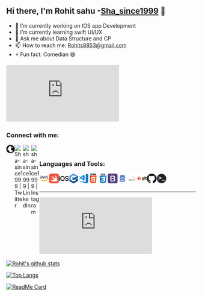 ## Hi there, I'm Rohit sahu -[Sha_since1999][website] 👋


- 🔭 I’m currently working on IOS app Development
- 🌱 I’m currently learning swift UI/UX
- 💬 Ask me about  Data Structure and CP
- 📫 How to reach me: Rohits8853@gmail.com
- ⚡ Fun fact: Comedian 😄
 
[![Website](https://img.shields.io/website?label=Rohitsahu.me&style=for-the-badge&url=https%3A%2F%2google.com)](https://sha-since1999.github.io/rohitsahu.me/)


### Connect with me:

[<img align="left" alt="https://github.com/sha-since1999/sha-since1999/" width="22px" src="https://raw.githubusercontent.com/iconic/open-iconic/master/svg/globe.svg" />][website]
[<img align="left" alt="Sha-since1999 | Twitter" width="22px" src="https://cdn.jsdelivr.net/npm/simple-icons@v3/icons/twitter.svg" />][twitter]
[<img align="left" alt="sha-since1999 | LinkedIn" width="22px" src="https://cdn.jsdelivr.net/npm/simple-icons@v3/icons/linkedin.svg" />][linkedin]
[<img align="left" alt="sha-since1999 | Instagram" width="22px" src="https://cdn.jsdelivr.net/npm/simple-icons@v3/icons/instagram.svg" />][instagram]


<br />

### Languages and Tools:

<img align="left" alt="Visual Studio Code" width="26px" src="https://raw.githubusercontent.com/github/explore/fbceb94436312b6dacde68d122a5b9c7d11f9524/topics/aws/aws.png" />
<img align="left" alt="Visual Studio Code" width="26px" src="https://raw.githubusercontent.com/github/explore/80688e429a7d4ef2fca1e82350fe8e3517d3494d/topics/swift/swift.png" />
<img align="left" alt="Visual Studio Code" width="26px" src="https://raw.githubusercontent.com/github/explore/80688e429a7d4ef2fca1e82350fe8e3517d3494d/topics/ios/ios.png" />
<img align="left" alt="Visual Studio Code" width="26px" src="https://raw.githubusercontent.com/github/explore/80688e429a7d4ef2fca1e82350fe8e3517d3494d/topics/cpp/cpp.png" />
<img align="left" alt="Visual Studio Code" width="26px" src="https://raw.githubusercontent.com/github/explore/80688e429a7d4ef2fca1e82350fe8e3517d3494d/topics/visual-studio-code/visual-studio-code.png" />
<img align="left" alt="HTML5" width="26px" src="https://raw.githubusercontent.com/github/explore/80688e429a7d4ef2fca1e82350fe8e3517d3494d/topics/html/html.png" /> 
<img align="left" alt="CSS3" width="26px" src="https://raw.githubusercontent.com/github/explore/80688e429a7d4ef2fca1e82350fe8e3517d3494d/topics/css/css.png" />
<img align="left" alt="Sass" width="26px" src="https://raw.githubusercontent.com/github/explore/80688e429a7d4ef2fca1e82350fe8e3517d3494d/topics/bootstrap/bootstrap.png" />
<img align="left" alt="SQL" width="26px" src="https://raw.githubusercontent.com/github/explore/80688e429a7d4ef2fca1e82350fe8e3517d3494d/topics/sql/sql.png" />
<img align="left" alt="MySQL" width="26px" src="https://raw.githubusercontent.com/github/explore/80688e429a7d4ef2fca1e82350fe8e3517d3494d/topics/mysql/mysql.png" /> 
<img align="left" alt="Git" width="26px" src="https://raw.githubusercontent.com/github/explore/80688e429a7d4ef2fca1e82350fe8e3517d3494d/topics/git/git.png" />
<img align="left" alt="GitHub" width="26px" src="https://raw.githubusercontent.com/github/explore/78df643247d429f6cc873026c0622819ad797942/topics/github/github.png" />
<img align="left" alt="Terminal" width="26px" src="https://raw.githubusercontent.com/github/explore/80688e429a7d4ef2fca1e82350fe8e3517d3494d/topics/terminal/terminal.png" />

<br />
<br />

---
<figure><embed src="https://wakatime.com/share/@789a23a6-2f02-4e89-9601-fa2b5afb0c6b/78a10246-8b0c-48ed-8394-4ea9e31deb7f.svg"></embed></figure>


 
[![Rohit's github stats](https://github-readme-stats.vercel.app/api?username=sha-since1999)](https://github.com/sha-since1999/github-readme-stats)

[![Top Langs](https://github-readme-stats.vercel.app/api/top-langs/?username=sha-since1999&layout=compact)](https://github.com/sha-since1999/CompetitiveCodingPractice/)


[![ReadMe Card](https://github-readme-stats.vercel.app/api/pin/?username=sha-since1999&repo=CompetitiveCodingPractice)](https://sha-since1999.github.io/CompetitiveCodingPractice/)

[website]: https://sha-since1999.github.io/rohitsahu.me/
[twitter]: https://twitter.com/sha_since1999
[instagram]: https://instagram.com/sha_since1999
[linkedin]: https://linkedin.com/in/sha-since1999
<!-- [gmail]: https://rohits8853@gmail.com -->
